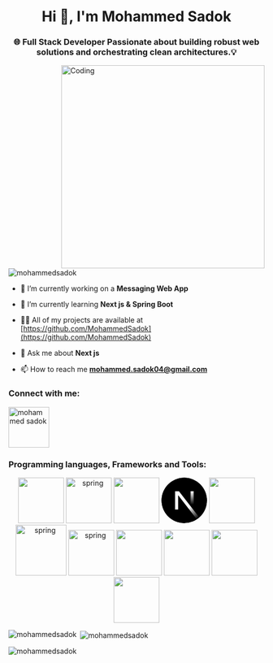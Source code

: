 <h1 align="center">Hi 👋, I'm Mohammed Sadok</h1>
<h3 align="center">🌐 Full Stack Developer Passionate about building robust web solutions and orchestrating clean architectures.💡</h3>
<img align="right" alt="Coding" width="400" src="https://user-images.githubusercontent.com/74038190/212749447-bfb7e725-6987-49d9-ae85-2015e3e7cc41.gif">
<p align="left"> <img src="https://komarev.com/ghpvc/?username=mohammedsadok&label=Profile%20views&color=0e75b6&style=flat" alt="mohammedsadok" /> </p>

- 🔭 I’m currently working on a **Messaging Web App**
- 🌱 I’m currently learning **Next js & Spring Boot**

- 👨‍💻 All of my projects are available at [https://github.com/MohammedSadok](https://github.com/MohammedSadok)

- 💬 Ask me about **Next js**

- 📫 How to reach me **mohammed.sadok04@gmail.com**

<h3 align="left">Connect with me:</h3>
<p align="left">
<a href="https://linkedin.com/in/mohammed sadok" target="blank"><img align="center" src="https://raw.githubusercontent.com/rahuldkjain/github-profile-readme-generator/master/src/images/icons/Social/linked-in-alt.svg" alt="mohammed sadok" height="80"/></a>
</p>

<h3 align="left">Programming languages, Frameworks and Tools:</h3>
<div align="center">
<img src="https://user-images.githubusercontent.com/74038190/212257454-16e3712e-945a-4ca2-b238-408ad0bf87e6.gif" width="90">
<img src="https://upload.wikimedia.org/wikipedia/commons/4/4c/Typescript_logo_2020.svg" alt="spring" width="90"/>
<img src="https://user-images.githubusercontent.com/74038190/212257467-871d32b7-e401-42e8-a166-fcfd7baa4c6b.gif" width="90">
<svg viewBox="0 0 180 180" width="90"><mask height="180" id=":r8:mask0_408_134" maskUnits="userSpaceOnUse" width="180" x="0" y="0" style="mask-type: alpha;"><circle cx="90" cy="90" fill="black" r="90"></circle></mask><g mask="url(#:r8:mask0_408_134)"><circle cx="90" cy="90" data-circle="true" fill="black" r="90"></circle><path d="M149.508 157.52L69.142 54H54V125.97H66.1136V69.3836L139.999 164.845C143.333 162.614 146.509 160.165 149.508 157.52Z" fill="url(#:r8:paint0_linear_408_134)"></path><rect fill="url(#:r8:paint1_linear_408_134)" height="72" width="12" x="115" y="54"></rect></g><defs><linearGradient gradientUnits="userSpaceOnUse" id=":r8:paint0_linear_408_134" x1="109" x2="144.5" y1="116.5" y2="160.5"><stop stop-color="white"></stop><stop offset="1" stop-color="white" stop-opacity="0"></stop></linearGradient><linearGradient gradientUnits="userSpaceOnUse" id=":r8:paint1_linear_408_134" x1="121" x2="120.799" y1="54" y2="106.875"><stop stop-color="white"></stop><stop offset="1" stop-color="white" stop-opacity="0"></stop></linearGradient></defs></svg>
<img src="https://user-images.githubusercontent.com/74038190/212257465-7ce8d493-cac5-494e-982a-5a9deb852c4b.gif" width="90">
<img src="https://1000logos.net/wp-content/uploads/2020/09/Java-Logo.png" alt="spring" height="100"/>
<img src="https://spring.io/img/logos/spring-initializr.svg" alt="spring" width="90"/>
<img src="https://user-images.githubusercontent.com/74038190/212257472-08e52665-c503-4bd9-aa20-f5a4dae769b5.gif" width="90">
<img src="https://github.com/Anmol-Baranwal/Cool-GIFs-For-GitHub/assets/74038190/de038172-e903-4951-926c-755878deb0b4" width="90">
<img src="https://user-images.githubusercontent.com/74038190/212281775-b468df30-4edc-4bf8-a4ee-f52e1aaddc86.gif" width="90">
<img src="https://user-images.githubusercontent.com/74038190/212257468-1e9a91f1-b626-4baa-b15d-5c385dfa7ed2.gif" width="90">
</div>

<p><img align="left" src="https://github-readme-stats.vercel.app/api/top-langs?username=mohammedsadok&show_icons=true&locale=en&layout=compact&theme=tokyonight" alt="mohammedsadok" /></p>

<p>&nbsp;<img align="center" src="https://github-readme-stats.vercel.app/api?username=mohammedsadok&show_icons=true&locale=en&theme=tokyonight" alt="mohammedsadok" /></p>

<p><img align="center" src="https://github-readme-streak-stats.herokuapp.com/?user=mohammedsadok&theme=tokyonight" alt="mohammedsadok" /></p>
